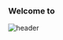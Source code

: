 ### Welcome to 

![header](https://capsule-render.vercel.app/api?type=Cylinder&text=ChangWoo%20World)
